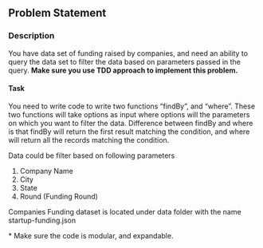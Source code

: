 ## Problem Statement

### Description

You have data set of funding raised by companies, and need an ability to query the data set to filter the data based on parameters passed in the query. **Make sure you use TDD approach to implement this problem.**

#### Task

You need to write code to write two functions “findBy”, and “where”. These two functions will take options as input where options will the parameters on which you want to filter the data. Difference between findBy and where is that findBy will return the first result matching the condition, and where will return all the records matching the condition.

Data could be filter based on following parameters

1. Company Name
2. City
3. State
4. Round (Funding Round)

Companies Funding dataset is located under data folder with the name startup-funding.json

\* Make sure the code is modular, and expandable.
